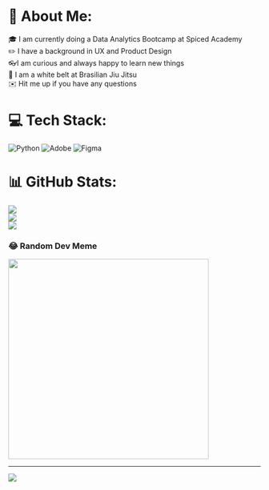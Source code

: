 # 💫 About Me:
:mortar_board: I am currently doing a Data Analytics Bootcamp at Spiced Academy<br>:pencil2: I have a background in UX and Product Design<br>:eyeglasses:I am curious and always happy to learn new things<br>:kimono: I am a white belt at Brasilian Jiu Jitsu<br>:envelope: Hit me up if you have any questions


# 💻 Tech Stack:
![Python](https://img.shields.io/badge/python-3670A0?style=for-the-badge&logo=python&logoColor=ffdd54) ![Adobe](https://img.shields.io/badge/adobe-%23FF0000.svg?style=for-the-badge&logo=adobe&logoColor=white) ![Figma](https://img.shields.io/badge/figma-%23F24E1E.svg?style=for-the-badge&logo=figma&logoColor=white)
# 📊 GitHub Stats:
![](https://github-readme-stats.vercel.app/api?username=FilipZi9o&theme=dark&hide_border=false&include_all_commits=false&count_private=false)<br/>
![](https://github-readme-streak-stats.herokuapp.com/?user=FilipZi9o&theme=dark&hide_border=false)<br/>
![](https://github-readme-stats.vercel.app/api/top-langs/?username=FilipZi9o&theme=dark&hide_border=false&include_all_commits=false&count_private=false&layout=compact)

### 😂 Random Dev Meme
<img src='https://memer-new.vercel.app/' style="height: 400px;"/>

---
[![](https://visitcount.itsvg.in/api?id=FilipZi9o&icon=0&color=0)](https://visitcount.itsvg.in)

<!-- Proudly created with GPRM ( https://gprm.itsvg.in ) -->
